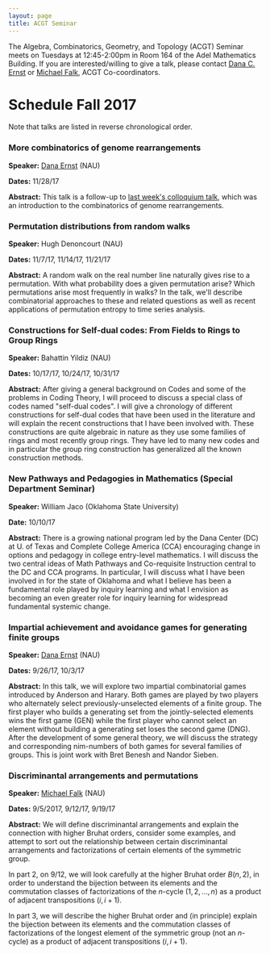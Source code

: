 ```yaml
---
layout: page
title: ACGT Seminar
---
```


The Algebra, Combinatorics, Geometry, and Topology (ACGT) Seminar meets on Tuesdays at 12:45-2:00pm in Room 164 of the Adel Mathematics Building. If you are interested/willing to give a talk, please contact [Dana C. Ernst](http://dcernst.github.io) or [Michael Falk](http://www.cefns.nau.edu/~falk/), ACGT Co-coordinators.

# Schedule Fall 2017 #

Note that talks are listed in reverse chronological order.

### More combinatorics of genome rearrangements

**Speaker:** [Dana Ernst](http://danaernst.com) (NAU)

**Dates:** 11/28/17

**Abstract:** This talk is a follow-up to [last week's colloquium talk](http://naumathstat.github.io/seminars/colloquium_files/ColloquiumFlyer_171121.pdf), which was an introduction to the combinatorics of genome rearrangements.

### Permutation distributions from random walks

**Speaker:** Hugh Denoncourt (NAU)

**Dates:** 11/7/17, 11/14/17, 11/21/17

**Abstract:** A random walk on the real number line naturally gives rise to a permutation. With what probability does a given permutation arise? Which permutations arise most frequently in walks? In the talk, we'll describe combinatorial approaches to these and related questions as well as recent applications of permutation entropy to time series analysis.

### Constructions for Self-dual codes: From Fields to Rings to Group Rings

**Speaker:** Bahattin Yildiz (NAU)

**Dates:** 10/17/17, 10/24/17, 10/31/17

**Abstract:** After giving a general background on Codes and some of the problems in Coding Theory, I will proceed to discuss a special class of codes named "self-dual codes". I will give a chronology of different constructions for self-dual codes that have been used in the literature and will explain the recent constructions that I have been involved with. These constructions are quite algebraic in nature as they use some families of rings and most recently group rings. They have led to many new codes and in particular the group ring construction has generalized all the known construction methods.

### New Pathways and Pedagogies in Mathematics (Special Department Seminar)

**Speaker:** William Jaco (Oklahoma State University)

**Date:** 10/10/17

**Abstract:** There is a growing national program led by the Dana Center (DC) at U. of Texas and Complete College America (CCA) encouraging change in options and pedagogy in college entry-level mathematics. I will discuss the two central ideas of Math Pathways and Co-requisite Instruction central to the DC and CCA programs. In particular, I will discuss what I have been involved in for the state of Oklahoma and what I believe has been a fundamental role played by inquiry learning and what I envision as becoming an even greater role for inquiry learning for widespread fundamental systemic change.

### Impartial achievement and avoidance games for generating finite groups ###

**Speaker:** [Dana Ernst](http://danaernst.com) (NAU)

**Dates:** 9/26/17, 10/3/17

**Abstract:** In this talk, we will explore two impartial combinatorial games introduced by Anderson and Harary. Both games are played by two players who alternately select previously-unselected elements of a finite group. The first player who builds a generating set from the jointly-selected elements wins the first game (GEN) while the first player who cannot select an element without building a generating set loses the second game (DNG). After the development of some general theory, we will discuss the strategy and corresponding nim-numbers of both games for several families of groups. This is joint work with Bret Benesh and Nandor Sieben.

### Discriminantal arrangements and permutations ###

**Speaker:** [Michael Falk](http://www.cefns.nau.edu/~falk/) (NAU)

**Dates:** 9/5/2017, 9/12/17, 9/19/17

**Abstract:** We will define discriminantal arrangements and explain the connection with higher Bruhat orders, consider some examples, and attempt to sort out the relationship between certain discriminantal arrangements and factorizations of certain elements of the symmetric group.

In part 2, on 9/12, we will look carefully at the higher Bruhat order $B(n,2)$, in order to understand the bijection between its elements and the commutation classes of factorizations of the $n$-cycle $(1,2,\ldots,n)$ as a product of adjacent transpositions $(i,i+1)$.

In part 3, we will describe the higher Bruhat order and (in principle) explain the bijection between its elements and the commutation classes of factorizations of the longest element of the symmetric group (not an $n$-cycle) as a product of adjacent transpositions $(i,i+1)$.
